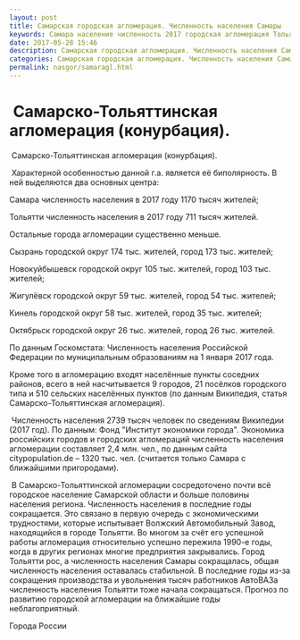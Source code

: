 ```yaml
---
layout: post
title: Самарская городская агломерация. Численность населения Самары
keywords: Самара население численность 2017 городская агломерация Тольятти Новокуйбышевск
date: 2017-05-28 15:46
description: Самарская городская агломерация. Численность населения Самары, Тольятти 2017
categories: Самарская городская агломерация. Численность населения Самары, Тольятти 2017
permalink: nasgor/samaragl.html
---
```


#  Самарско-Тольяттинская агломерация (конурбация).



 Самарско-Тольяттинская агломерация (конурбация).



 Характерной особенностью данной г.а. является её биполярность. В ней выделяются два основных центра:



Самара численность населения в 2017 году 1170 тысяч жителей;


Тольятти численность населения в 2017 году 711 тысяч жителей.


Остальные города агломерации существенно меньше.


Сызрань городской округ  174 тыс. жителей, город 173 тыс. жителей;


Новокуйбышевск городской округ 105  тыс. жителей, город 103 тыс. жителей;


Жигулёвск городской округ  59 тыс. жителей, город 54 тыс. жителей;


Кинель городской округ  58 тыс. жителей, город 35 тыс. жителей;


Октябрьск  городской округ  26 тыс. жителей, город 26 тыс. жителей.


По данным Госкомстата: Численность населения Российской Федерации по муниципальным образованиям на 1 января 2017 года.


Кроме того в агломерацию входят населённые пункты соседних районов, всего в ней насчитывается 9 городов, 21 посёлков городского типа и 510 сельских населённых пунктов (по данным Википедия, статья Самарско-Тольяттинская агломерация).




 Численность населения 2739 тысяч человек по сведениям Википедии (2017 год).
По данным: Фонд &#34;Институт экономики города&#34;. Экономика российских городов и городских агломераций численность населения агломерации составляет 2,4 млн. чел., по данным сайта citypopulation.de – 1320 тыс. чел. (считается только Самара с ближайшими пригородами).




 В Самарско-Тольяттинской агломерации  сосредоточено почти всё городское население Самарской области и больше половины населения региона.
Численность населения в последние годы сокращается. Это связано в первую очередь с экономическими трудностями, которые испытывает Волжский Автомобильный Завод, находящийся в городе Тольятти. Во многом за счёт его успешной работы агломерация относительно успешно пережила 1990-е годы, когда в других регионах многие предприятия закрывались. Город Тольятти рос, а численность населения Самары сокращалась, общая численность населения оставалась стабильной. В последние годы из-за сокращения производства и увольнения тысяч работников АвтоВАЗа численность населения Тольятти тоже начала сокращаться. Прогноз по развитию городской агломерации на ближайшие годы неблагоприятный.




Города России

		
